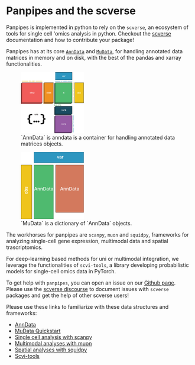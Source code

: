 # Panpipes and the scverse


Panpipes is implemented in python to rely on the `scverse`, an ecosystem of tools for single cell 'omics analysis in python.
Checkout the [scverse](https://scverse.org/) documentation and how to contribute your package! 



Panpipes has at its core [`AnnData`](https://anndata.readthedocs.io/en/latest/) and [`MuData`](https://mudata.readthedocs.io/en/latest/), for handling annotated data matrices in memory and on disk, with the best of the pandas and xarray functionalities.

<figure>
    <img src="https://github.com/DendrouLab/panpipes/blob/main/docs/img/anndata_schema.svg?raw=true" alt="img1" width="40%">
    <figcaption>`AnnData` is anndata is a container for handling annotated data matrices objects.</figcaption>
</figure>


<figure>
    <img src="https://github.com/DendrouLab/panpipes/blob/main/docs/img/mudata_paper.svg?raw=true" alt="img2" width="40%">
    <figcaption>`MuData` is a dictionary of `AnnData` objects.</figcaption>
</figure>

The workhorses for panpipes are `scanpy`, `muon` and `squidpy`, frameworks for analyzing single-cell gene expression, multimodal data and spatial trascriptomics.

For deep-learning based methods for uni or multimodal integration, we leverage the functionalities of `scvi-tools`, a library developing probabilistic models for single-cell omics data in PyTorch.

To get help with `panpipes`, you can open an issue on our [Github page](). 
Please use the [scverse discourse](https://discourse.scverse.org/) to document issues with `scverse` packages and get the help of other scverse users! 


Please use these links to familiarize with these data structures and frameworks:

- [AnnData](https://anndata.readthedocs.io/en/latest/tutorials/notebooks/getting-started.html)
- [MuData Quickstart](https://muon.readthedocs.io/en/latest/notebooks/quickstart_mudata.html)
- [Single cell analysis with scanpy](https://scanpy.readthedocs.io/en/latest/) 
- [Multimodal analyses with muon](https://muon-tutorials.readthedocs.io/en/latest/)
- [Spatial analyses with squidpy](https://squidpy.readthedocs.io/en/stable/)
- [Scvi-tools](https://scvi-tools.org/)

